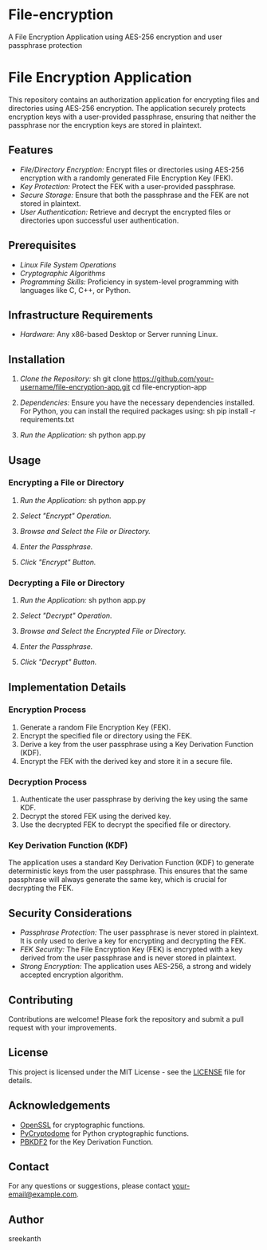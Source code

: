 # File-encryption
A File Encryption Application using AES-256 encryption and user passphrase protection

# File Encryption Application

This repository contains an authorization application for encrypting files and directories using AES-256 encryption. The application securely protects encryption keys with a user-provided passphrase, ensuring that neither the passphrase nor the encryption keys are stored in plaintext.

## Features

- *File/Directory Encryption:* Encrypt files or directories using AES-256 encryption with a randomly generated File Encryption Key (FEK).
- *Key Protection:* Protect the FEK with a user-provided passphrase.
- *Secure Storage:* Ensure that both the passphrase and the FEK are not stored in plaintext.
- *User Authentication:* Retrieve and decrypt the encrypted files or directories upon successful user authentication.

## Prerequisites

- *Linux File System Operations*
- *Cryptographic Algorithms*
- *Programming Skills:* Proficiency in system-level programming with languages like C, C++, or Python.

## Infrastructure Requirements

- *Hardware:* Any x86-based Desktop or Server running Linux.

## Installation

1. *Clone the Repository:*
    sh
    git clone https://github.com/your-username/file-encryption-app.git
    cd file-encryption-app
    

2. *Dependencies:*
   Ensure you have the necessary dependencies installed. For Python, you can install the required packages using:
    sh
    pip install -r requirements.txt
    

3. *Run the Application:*
    sh
    python app.py
    

## Usage

### Encrypting a File or Directory

1. *Run the Application:*
    sh
    python app.py
    
2. *Select "Encrypt" Operation.*
3. *Browse and Select the File or Directory.*
4. *Enter the Passphrase.*
5. *Click "Encrypt" Button.*

### Decrypting a File or Directory

1. *Run the Application:*
    sh
    python app.py
    
2. *Select "Decrypt" Operation.*
3. *Browse and Select the Encrypted File or Directory.*
4. *Enter the Passphrase.*
5. *Click "Decrypt" Button.*

## Implementation Details

### Encryption Process

1. Generate a random File Encryption Key (FEK).
2. Encrypt the specified file or directory using the FEK.
3. Derive a key from the user passphrase using a Key Derivation Function (KDF).
4. Encrypt the FEK with the derived key and store it in a secure file.

### Decryption Process

1. Authenticate the user passphrase by deriving the key using the same KDF.
2. Decrypt the stored FEK using the derived key.
3. Use the decrypted FEK to decrypt the specified file or directory.

### Key Derivation Function (KDF)

The application uses a standard Key Derivation Function (KDF) to generate deterministic keys from the user passphrase. This ensures that the same passphrase will always generate the same key, which is crucial for decrypting the FEK.

## Security Considerations

- *Passphrase Protection:* The user passphrase is never stored in plaintext. It is only used to derive a key for encrypting and decrypting the FEK.
- *FEK Security:* The File Encryption Key (FEK) is encrypted with a key derived from the user passphrase and is never stored in plaintext.
- *Strong Encryption:* The application uses AES-256, a strong and widely accepted encryption algorithm.

## Contributing

Contributions are welcome! Please fork the repository and submit a pull request with your improvements.

## License

This project is licensed under the MIT License - see the [LICENSE](LICENSE) file for details.

## Acknowledgements

- [OpenSSL](https://www.openssl.org/) for cryptographic functions.
- [PyCryptodome](https://www.pycryptodome.org/) for Python cryptographic functions.
- [PBKDF2](https://en.wikipedia.org/wiki/PBKDF2) for the Key Derivation Function.

## Contact

For any questions or suggestions, please contact [your-email@example.com](mailto:your-email@example.com).
## Author
sreekanth


